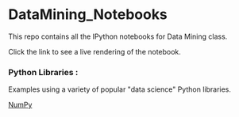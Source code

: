 # DataMining_Notebooks

This repo contains all the IPython notebooks for Data Mining class.

Click the link to see a live rendering of the notebook.


### Python Libraries :

Examples using a variety of popular "data science" Python libraries.

<a href="https://github.com/nivedithabhandary/DataMining_Notebooks/blob/master/NumPy.ipynb">NumPy</a><br/>
